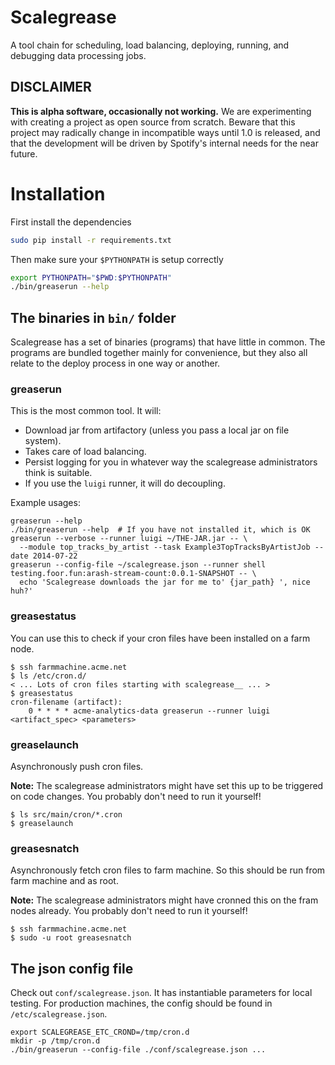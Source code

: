 # Scalegrease

A tool chain for scheduling, load balancing, deploying, running, and debugging data processing jobs.

## DISCLAIMER

**This is alpha software, occasionally not working.**  We are experimenting with creating
a project as open source from scratch.  Beware that this project may radically change in
incompatible ways until 1.0 is released, and that the development will be driven by Spotify's
internal needs for the near future.


# Installation

First install the dependencies

```bash
sudo pip install -r requirements.txt
```

Then make sure your `$PYTHONPATH` is setup correctly

```bash
export PYTHONPATH="$PWD:$PYTHONPATH"
./bin/greaserun --help
```

## The binaries in `bin/` folder

Scalegrease has a set of binaries (programs) that have little in common. The
programs are bundled together mainly for convenience, but they also all relate
to the deploy process in one way or another.

### greaserun

This is the most common tool. It will:

  * Download jar from artifactory (unless you pass a local jar on file system).
  * Takes care of load balancing.
  * Persist logging for you in whatever way the scalegrease administrators think is suitable.
  * If you use the `luigi` runner, it will do decoupling.

Example usages:

```
greaserun --help
./bin/greaserun --help  # If you have not installed it, which is OK
greaserun --verbose --runner luigi ~/THE-JAR.jar -- \
  --module top_tracks_by_artist --task Example3TopTracksByArtistJob --date 2014-07-22
greaserun --config-file ~/scalegrease.json --runner shell testing.foor.fun:arash-stream-count:0.0.1-SNAPSHOT -- \
  echo 'Scalegrease downloads the jar for me to' {jar_path} ', nice huh?'
```

### greasestatus

You can use this to check if your cron files have been installed on a farm node.

```
$ ssh farmmachine.acme.net
$ ls /etc/cron.d/
< ... Lots of cron files starting with scalegrease__ ... >
$ greasestatus
cron-filename (artifact):
    0 * * * * acme-analytics-data greaserun --runner luigi <artifact_spec> <parameters>
```

### greaselaunch

Asynchronously push cron files.

**Note:** The scalegrease administrators might have set this up to be triggered
on code changes.  You probably don't need to run it yourself!

```
$ ls src/main/cron/*.cron
$ greaselaunch
```

### greasesnatch

Asynchronously fetch cron files to farm machine. So this should be run from
farm machine and as root.

**Note:** The scalegrease administrators might have cronned this on the fram
nodes already. You probably don't need to run it yourself!

```
$ ssh farmmachine.acme.net
$ sudo -u root greasesnatch
```

## The json config file

Check out `conf/scalegrease.json`. It has instantiable parameters for local
testing. For production machines, the config should be found in `/etc/scalegrease.json`.

```
export SCALEGREASE_ETC_CROND=/tmp/cron.d
mkdir -p /tmp/cron.d
./bin/greaserun --config-file ./conf/scalegrease.json ...
```
